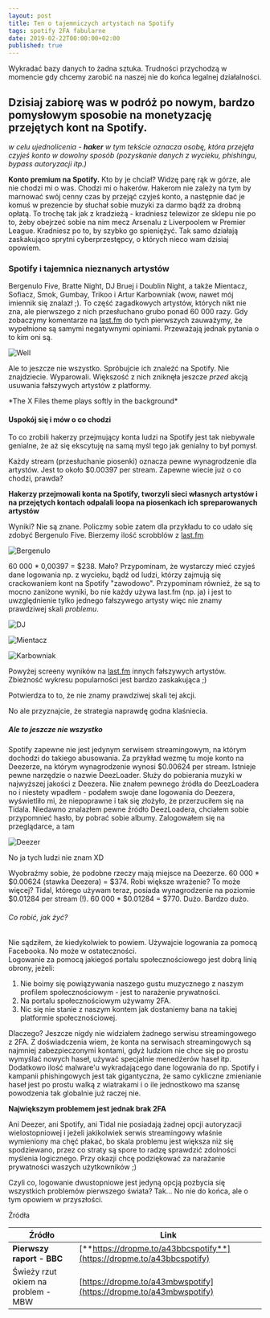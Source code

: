 ```yaml
---
layout: post
title: Ten o tajemniczych artystach na Spotify
tags: spotify 2FA fabularne
date: 2019-02-22T00:00:00+02:00
published: true
---
```


Wykradać bazy danych to żadna sztuka. Trudności przychodzą w momencie gdy chcemy zarobić na naszej nie do końca legalnej działalności.



<h2>Dzisiaj zabiorę was w podróż po nowym, bardzo pomysłowym sposobie na monetyzację przejętych kont na Spotify.</h2>


*w celu ujednolicenia - **haker** w tym tekście oznacza osobę, która przejęła czyjeś konto w dowolny sposób (pozyskanie danych z wycieku, phishingu, bypass autoryzacji itp.)*


**Konto premium na Spotify.** Kto by je chciał? Widzę parę rąk w górze, ale nie chodzi mi o was. Chodzi mi o hakerów. Hakerom nie zależy na tym by marnować swój cenny czas by przejąć czyjeś konto, a następnie dać je komuś w prezencie by słuchał sobie muzyki za darmo bądź za drobną opłatą. To trochę tak jak z kradzieżą - kradniesz telewizor ze sklepu nie po to, żeby obejrzeć sobie na nim mecz Arsenalu z Liverpoolem w Premier League. Kradniesz po to, by szybko go spieniężyć. Tak samo działają zaskakująco sprytni cyberprzestępcy, o których nieco wam dzisiaj opowiem.


<h3>Spotify i tajemnica nieznanych artystów</h3>


Bergenulo Five, Bratte Night, DJ Bruej i Doublin Night, a także Mientacz, Sofiacz, Smok, Gumbay, Trikoo i Artur Karbowniak (wow, nawet mój imiennik się znalazł ;). To część zagadkowych artystów, których nikt nie zna, ale pierwszego z nich przesłuchano grubo ponad 60 000 razy. Gdy zobaczymy komentarze na [last.fm](last.fm) do tych pierwszych zauważymy, że wypełnione są samymi negatywnymi opiniami. Przeważają jednak pytania o to kim oni są.

![Well](/images/i-want-to-believe.jpg)

Ale to jeszcze nie wszystko. Spróbujcie ich znaleźć na Spotify. Nie znajdziecie. Wyparowali. Większość z nich zniknęła jeszcze *przed* akcją usuwania fałszywych artystów z platformy.

\*The X Files theme plays softly in the background\*


<h4>Uspokój się i mów o co chodzi</h4>


To co zrobili hakerzy przejmujący konta ludzi na Spotify jest tak niebywale genialne, że aż się ekscytuję na samą myśl tego jak genialny to był pomysł.

Każdy stream (przesłuchanie piosenki) oznacza pewne wynagrodzenie dla artystów. Jest to około $0.00397 per stream. Zapewne wiecie już o co chodzi, prawda?

**Hakerzy przejmowali konta na Spotify, tworzyli sieci własnych artystów i na przejętych kontach odpalali loopa na piosenkach ich spreparowanych artystów**

Wyniki? Nie są znane. Policzmy sobie zatem dla przykładu to co udało się zdobyć Bergenulo Five. Bierzemy ilość scrobblów z [last.fm](last.fm)

![Bergenulo](/images/bergenulo.jpg)

60 000 * 0,00397 = $238. Mało? Przypominam, że wystarczy mieć czyjeś dane logowania np. z wycieku, bądź od ludzi, którzy zajmują się crackowaniem kont na Spotify "zawodowo". Przypominam również, że są to mocno zaniżone wyniki, bo nie każdy używa last.fm (np. ja) i jest to uwzględnienie tylko jednego fałszywego artysty więc nie znamy prawdziwej skali *problemu*.

![DJ](/images/dj.jpg)  

![Mientacz](/images/mientacz.jpg)  

![Karbowniak](/images/karbowniak.jpg)

Powyżej screeny wyników na [last.fm](last.fm) innych fałszywych artystów. Zbieżność wykresu popularności jest bardzo zaskakująca ;)

Potwierdza to to, że nie znamy prawdziwej skali tej akcji.


No ale przyznajcie, że strategia naprawdę godna klaśniecia.


<h5>Ale to jeszcze nie wszystko</h5>


Spotify zapewne nie jest jedynym serwisem streamingowym, na którym dochodzi do takiego abusowania. Za przykład wezmę tu moje konto na Deezerze, na którym wynagrodzenie wynosi $0.00624 per stream. Istnieje pewne narzędzie o nazwie DeezLoader. Służy do pobierania muzyki w najwyższej jakości z Deezera. Nie znałem pewnego źródła do DeezLoadera no i niestety wpadłem - podałem swoje dane logowania do Deezera, wyświetliło mi, że niepoprawne i tak się złożyło, że przerzuciłem się na Tidala. Niedawno znalazłem pewne źródło DeezLoadera, chciałem sobie przypomnieć hasło, by pobrać sobie albumy. Zalogowałem się na przeglądarce, a tam


![Deezer](/images/deezer-followers.jpg)


No ja tych ludzi nie znam XD

Wyobraźmy sobie, że podobne rzeczy mają miejsce na Deezerze. 60 000 * $0.00624 (stawka Deezera) = $374. Robi większe wrażenie? To może więcej? Tidal, którego używam teraz, posiada wynagrodzenie na poziomie $0.01284 per stream (!). 60 000 * $0.01284 = $770. Dużo. Bardzo dużo.


<h6>Co robić, jak żyć?</h6>


Nie sądziłem, że kiedykolwiek to powiem. Używajcie logowania za pomocą Facebooka. No może w ostateczności.  
Logowanie za pomocą jakiegoś portalu społecznościowego jest dobrą linią obrony, jeżeli:
1. Nie boimy się powiązywania naszego gustu muzycznego z naszym profilem społecznościowym - jest to narażenie prywatności.
2. Na portalu społecznościowym używamy 2FA.
3. Nic się nie stanie z naszym kontem jak dostaniemy bana na takiej platformie społecznościowej.

Dlaczego? Jeszcze nigdy nie widziałem żadnego serwisu streamingowego z 2FA. Z doświadczenia wiem, że konta na serwisach streamingowych są najmniej zabezpieczonymi kontami, gdyż ludziom nie chce się po prostu wymyślać nowych haseł, używać specjalnie menedżerów haseł itp. Dodatkowo ilość malware'u wykradającego dane logowania  do np. Spotify i kampanii phishingowych jest tak gigantyczna, że samo cykliczne zmienianie haseł jest po prostu walką z wiatrakami i o ile jednostkowo ma szansę powodzenia tak globalnie już raczej nie.  

**Największym problemem jest jednak brak 2FA**  

Ani Deezer, ani Spotify, ani Tidal nie posiadają żadnej opcji autoryzacji wielostopniowej i jeżeli jakikolwiek serwis streamingowy właśnie wymieniony ma chęć płakać, bo skala problemu jest większa niż się spodziewano, przez co straty są spore to radzę sprawdzić zdolności myślenia logicznego. Przy okazji chcę podziękować za narażanie prywatności waszych użytkowników ;)

Czyli co, logowanie dwustopniowe jest jedyną opcją pozbycia się wszystkich problemów pierwszego świata? Tak... No nie do końca, ale o tym opowiem w przyszłości.


Źródła

| Źródło      | Link |
| ----------- | ----------- |
| **Pierwszy raport - BBC**      | [**https://dropme.to/a43bbcspotify**](https://dropme.to/a43bbcspotify)       |
| Świeży rzut okiem na problem - MBW   | [https://dropme.to/a43mbwspotify](https://dropme.to/a43mbwspotify)        |
